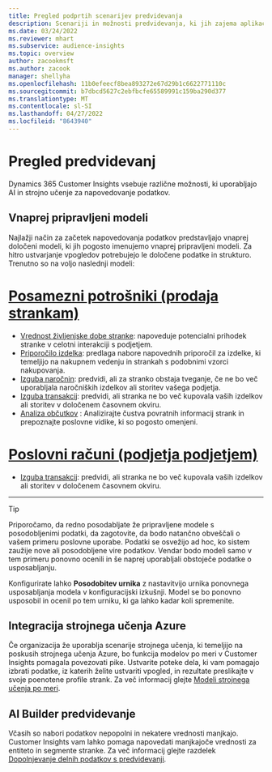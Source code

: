 ```yaml
---
title: Pregled podprtih scenarijev predvidevanja
description: Scenariji in možnosti predvidevanja, ki jih zajema aplikacija Dynamics 365 Customer Insights.
ms.date: 03/24/2022
ms.reviewer: mhart
ms.subservice: audience-insights
ms.topic: overview
author: zacookmsft
ms.author: zacook
manager: shellyha
ms.openlocfilehash: 11b0efeecf8bea893272e67d29b1c6622771110c
ms.sourcegitcommit: b7dbcd5627c2ebfbcfe65589991c159ba290d377
ms.translationtype: MT
ms.contentlocale: sl-SI
ms.lasthandoff: 04/27/2022
ms.locfileid: "8643940"
---
```

# <a name="predictions-overview"></a>Pregled predvidevanj

Dynamics 365 Customer Insights vsebuje različne možnosti, ki uporabljajo AI in strojno učenje za napovedovanje podatkov. 

## <a name="out-of-box-models"></a>Vnaprej pripravljeni modeli

Najlažji način za začetek napovedovanja podatkov predstavljajo vnaprej določeni modeli, ki jih pogosto imenujemo vnaprej pripravljeni modeli. Za hitro ustvarjanje vpogledov potrebujejo le določene podatke in strukturo. Trenutno so na voljo naslednji modeli: 

# <a name="individual-consumers-b-to-c"></a>[Posamezni potrošniki (prodaja strankam)](#tab/b2c)

- [Vrednost življenjske dobe stranke](predict-customer-lifetime-value.md): napoveduje potencialni prihodek stranke v celotni interakciji s podjetjem.
- [Priporočilo izdelka](predict-product-recommendation.md): predlaga nabore napovednih priporočil za izdelke, ki temeljijo na nakupnem vedenju in strankah s podobnimi vzorci nakupovanja.
- [Izguba naročnin](predict-subscription-churn.md): predvidi, ali za stranko obstaja tveganje, če ne bo več uporabljala naročniških izdelkov ali storitev vašega podjetja.
- [Izguba transakcij](predict-transactional-churn.md): predvidi, ali stranka ne bo več kupovala vaših izdelkov ali storitev v določenem časovnem okviru.
- [Analiza občutkov](sentiment-analysis.md) : Analizirajte čustva povratnih informacij strank in prepoznajte poslovne vidike, ki so pogosto omenjeni.

# <a name="business-accounts-b-to-b"></a>[Poslovni računi (podjetja podjetjem)](#tab/b2b)

- [Izguba transakcij](predict-transactional-churn.md): predvidi, ali stranka ne bo več kupovala vaših izdelkov ali storitev v določenem časovnem okviru.

---

> [!TIP]
> Priporočamo, da redno posodabljate že pripravljene modele s posodobljenimi podatki, da zagotovite, da bodo natančno obveščali o vašem primeru poslovne uporabe. Podatki se osvežijo ad hoc, ko sistem zaužije nove ali posodobljene vire podatkov. Vendar bodo modeli samo v tem primeru ponovno ocenili in še naprej uporabljali obstoječe podatke o usposabljanju.
> 
> Konfigurirate lahko **Posodobitev urnika** z nastavitvijo urnika ponovnega usposabljanja modela v konfiguracijski izkušnji. Model se bo ponovno usposobil in ocenil po tem urniku, ki ga lahko kadar koli spremenite.


## <a name="azure-machine-learning-integration"></a>Integracija strojnega učenja Azure

Če organizacija že uporablja scenarije strojnega učenja, ki temeljijo na poskusih strojnega učenja Azure, bo funkcija modelov po meri v Customer Insights pomagala povezovati pike. Ustvarite poteke dela, ki vam pomagajo izbrati podatke, iz katerih želite ustvariti vpogled, in rezultate preslikajte v svoje poenotene profile strank. Za več informacij glejte [Modeli strojnega učenja po meri](custom-models.md).

## <a name="ai-builder-prediction"></a>AI Builder predvidevanje

Včasih so nabori podatkov nepopolni in nekatere vrednosti manjkajo. Customer Insights vam lahko pomaga napovedati manjkajoče vrednosti za entiteto in segmente stranke. Za več informacij glejte razdelek [Dopolnjevanje delnih podatkov s predvidevanji](predictions.md).
